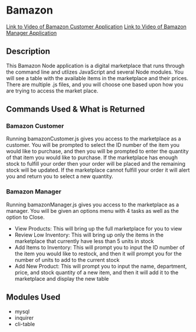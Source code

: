 # Bamazon

[Link to Video of Bamazon Customer Application]()
[Link to Video of Bamazon Manager Application]()

## Description
This Bamazon Node application is a digital marketplace that runs through the command line and utlizes JavaScript and several Node modules. You will see a table with the available items in the marketplace and their prices. There are multiple .js files, and you will choose one based upon how you are trying to access the market place. 

## Commands Used & What is Returned

### Bamazon Customer
Running bamazonCustomer.js gives you access to the marketplace as a customer. You will be prompted to select the ID number of the item you would like to purchase, and then you will be prompted to enter the quantity of that item you would like to purchase. If the marketplace has enough stock to fulfill your order then your order will be placed and the remaining stock will be updated. If the marketplace cannot fulfill your order it will alert you and return you to select a new quantity.

### Bamazon Manager
Running bamazonManager.js gives you access to the marketplace as a manager. You will be given an options menu with 4 tasks as well as the option to Close.

- View Products: This will bring up the full marketplace for you to view
- Review Low Inventory: This will bring up only the items in the marketplace that currently have less than 5 units in stock
- Add Items to Inventory: This will prompt you to input the ID number of the item you would like to restock, and then it will prompt you for the number of units to add to the current stock
- Add New Product: This will prompt you to input the name, department, price, and stock quantity of a new item, and then it will add it to the marketplace and display the new table

## Modules Used
- mysql
- inquirer
- cli-table